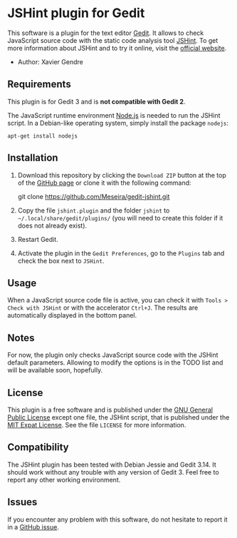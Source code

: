 JSHint plugin for Gedit
=======================

This software is a plugin for the text editor [Gedit][1]. It allows to check JavaScript source code with the static code analysis tool [JSHint][2]. To get more information about JSHint and to try it online, visit the [official website][3].

* Author: Xavier Gendre

Requirements
------------

This plugin is for Gedit 3 and is **not compatible with Gedit 2**.

The JavaScript runtime environment [Node.js][4] is needed to run the JSHint script. In a Debian-like operating system, simply install the package `nodejs`:
```
apt-get install nodejs
```

Installation
------------

1. Download this repository by clicking the `Download ZIP` button at the top of the [GitHub page][5] or clone it with the following command:

    git clone https://github.com/Meseira/gedit-jshint.git

2. Copy the file `jshint.plugin` and the folder `jshint` to `~/.local/share/gedit/plugins/` (you will need to create this folder if it does not already exist).

3. Restart Gedit.

4. Activate the plugin in the `Gedit Preferences`, go to the `Plugins` tab and check the box next to `JSHint`.

Usage
-----

When a JavaScript source code file is active, you can check it with `Tools > Check with JSHint` or with the accelerator `Ctrl+J`. The results are automatically displayed in the bottom panel.

Notes
-----

For now, the plugin only checks JavaScript source code with the JSHint default parameters. Allowing to modify the options is in the TODO list and will be available soon, hopefully.

License
-------

This plugin is a free software and is published under the [GNU General Public License][6] except one file, the JSHint script, that is published under the [MIT Expat License][7]. See the file `LICENSE` for more information.

Compatibility
-------------

The JSHint plugin has been tested with Debian Jessie and Gedit 3.14. It should work without any trouble with any version of Gedit 3. Feel free to report any other working environment.

Issues
------

If you encounter any problem with this software, do not hesitate to report it in a [GitHub issue][8].

  [1]: https://wiki.gnome.org/Apps/Gedit
  [2]: https://github.com/jshint/jshint
  [3]: http://jshint.com/
  [4]: https://nodejs.org/
  [5]: https://github.com/Meseira/gedit-jshint
  [6]: https://gnu.org/licenses/gpl.html
  [7]: https://www.gnu.org/licenses/license-list.html#Expat
  [8]: https://github.com/Meseira/gedit-jshint/issues
